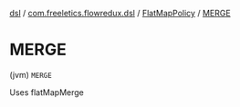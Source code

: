 [dsl](../../index.md) / [com.freeletics.flowredux.dsl](../index.md) / [FlatMapPolicy](index.md) / [MERGE](./-m-e-r-g-e.md)

# MERGE

(jvm) `MERGE`

Uses flatMapMerge

